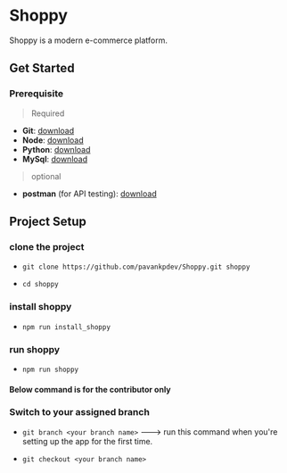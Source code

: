 # Shoppy

Shoppy is a modern e-commerce platform.

## Get Started

### Prerequisite

> Required

- **Git**: [download](https://git-scm.com/download/)
- **Node**: [download](https://nodejs.org/en/)
- **Python**: [download](https://www.python.org/)
- **MySql**: [download](https://dev.mysql.com/downloads/windows/installer/5.7.html)

> optional

- **postman** (for API testing): [download](https://www.postman.com/)

## Project Setup

### clone the project

- `git clone https://github.com/pavankpdev/Shoppy.git shoppy`

- `cd shoppy`

### install shoppy

- `npm run install_shoppy`

### run shoppy

- `npm run shoppy` 

#### Below command is for the contributor only
### Switch to your assigned branch

- `git branch <your branch name>`    ---> run this command when you're setting up the app for the first time.

- `git checkout <your branch name>`

